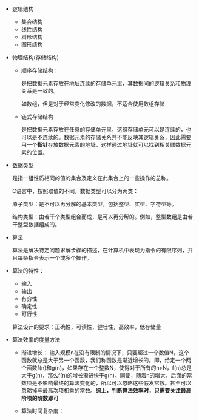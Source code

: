 - 逻辑结构
    - 集合结构
    - 线性结构
    - 树形结构
    - 图形结构
- 物理结构(存储结构)
    - 顺序存储结构：

        是把数据元素存放在地址连续的存储单元里，其数据间的逻辑关系和物理关系是一致的。

        如数组，但是对于经常变化修改的数据，不适合使用数组存储

    - 链式存储结构

        是把数据元素存放在任意的存储单元里，这组存储单元可以是连续的，也可以是不连续的。数据元素的存储关系并不能反映其逻辑关系，因此需要用一个**指针**存放数据元素的地址，这样通过地址就可以找到相关联数据元素的位置。
- 数据类型

    是指一组性质相同的值的集合及定义在此集合上的一些操作的总称。

    C语言中，按照取值的不同，数据类型可以分为两类：

    原子类型：是不可以再分解的基本类型，包括整型、实型、字符型等。

    结构类型：由若干个类型组合而成，是可以再分解的。例如，整型数组是由若干整型数据组成的。



- 算法

    算法是解决特定问题求解步骤的描述，在计算机中表现为指令的有限序列，并且每条指令表示一个或多个操作。

- 算法的特性：
    - 输入
    - 输出
    - 有穷性
    - 确定性
    - 可行性

    算法设计的要求：正确性，可读性，健壮性，高效率，低存储量

- 算法效率的度量方法

    - 渐进增长： 输入规模n在没有限制的情况下，只要超过一个数值N，这个函数就总是大于另一个函数，我们称函数是渐近增长的。即，给定一个两个函数f(n)和g(n)，如果存在一个整数N，使得对于所有的n>N，f(n)总是大于g(n)，那么f(n)的增长渐进快于g(n)。同使，随着n的增大，后面的常数项是不影响最终的算法变化的，所以可以忽略这些假发常数。甚至可以忽略掉与最高次项相乘的常数。**综上，判断算法效率时，只需要关注最高阶项的阶数即可**

    - 算法时间复杂度：

